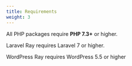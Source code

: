 ```yaml
---
title: Requirements
weight: 3
---
```


All PHP packages require **PHP 7.3+** or higher.

Laravel Ray requires Laravel 7 or higher.

WordPress Ray requires WordPress 5.5 or higher
